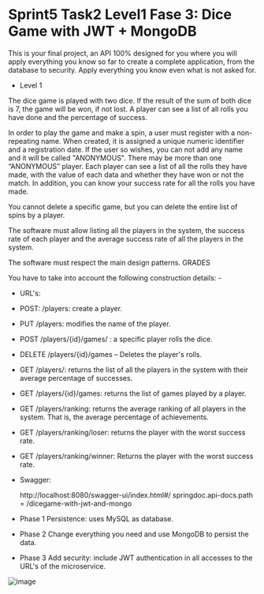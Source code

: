 # Sprint5 Task2 Level1 Fase 3:  Dice Game with JWT + MongoDB

This is your final project, an API 100% designed for you where you will apply
everything you know so far to create a complete application, from
the database to security. Apply everything you know even what is not asked for.

- Level 1

The dice game is played with two dice. If the result of the sum of both dice is 7,
the game will be won, if not lost. A player can see a list of all rolls
you have done and the percentage of success.

In order to play the game and make a spin, a user must register with a non-repeating name. When created, it is assigned a
unique numeric identifier and a registration date. If the user so wishes, you can not add any name and it will be called
 "ANONYMOUS". There may be more than one “ANONYMOUS” player.
Each player can see a list of all the rolls they have made, with the value of each data and whether they have won or not
 the match. In addition, you can know your success rate for all the rolls you have made.

You cannot delete a specific game, but you can delete the entire list of spins by a player.

The software must allow listing all the players in the system, the success rate of each player and the average success rate of all the players in the system.

The software must respect the main design patterns.
GRADES

You have to take into account the following construction details: - 

- URL's:

- POST: /players: create a player.
- PUT /players: modifies the name of the player.
- POST /players/{id}/games/ : a specific player rolls the dice.
- DELETE /players/{id}/games – Deletes the player's rolls.
- GET /players/: returns the list of all the players in the system with their average percentage of successes.
- GET /players/{id}/games: returns the list of games played by a player.
- GET /players/ranking: returns the average ranking of all players in the system. That is, the average percentage of achievements.
- GET /players/ranking/loser: returns the player with the worst success rate.
- GET /players/ranking/winner: Returns the player with the worst success rate.

 - Swagger:

   http://localhost:8080/swagger-ui/index.html#/
   springdoc.api-docs.path = /dicegame-with-jwt-and-mongo


- Phase 1
Persistence: uses MySQL as database.
- Phase 2
Change everything you need and use MongoDB to persist the data.
- Phase 3
Add security: include JWT authentication in all accesses to the URL's of the microservice.

![image](https://user-images.githubusercontent.com/86018020/235743793-378b903e-db2e-486e-955f-9339929548f7.png)

